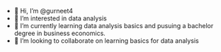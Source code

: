 - 👋 Hi, I’m @gurneet4
- 👀 I’m interested in data analysis
- 🌱 I’m currently learning data analysis basics and pusuing a bachelor degree in business economics.
- 💞️ I’m looking to collaborate on learning basics for data analysis

<!---
gurneet4/gurneet4 is a ✨ special ✨ repository because its `README.md` (this file) appears on your GitHub profile.
You can click the Preview link to take a look at your changes.
--->
